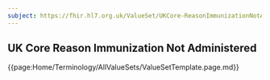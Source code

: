 ```yaml
---
subject: https://fhir.hl7.org.uk/ValueSet/UKCore-ReasonImmunizationNotAdministered
---
```

## UK Core Reason Immunization Not Administered

{{page:Home/Terminology/AllValueSets/ValueSetTemplate.page.md}}